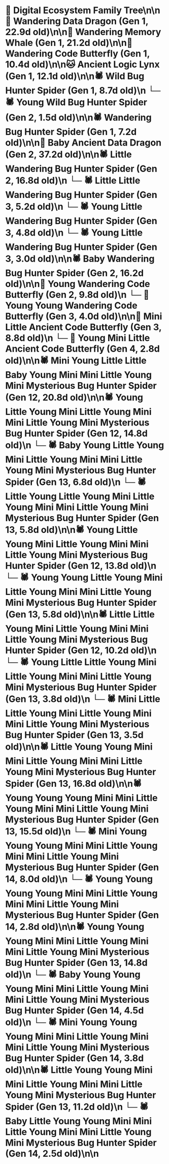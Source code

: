 # 🌳 Digital Ecosystem Family Tree\n\n🐉 Wandering Data Dragon (Gen 1, 22.9d old)\n\n🐋 Wandering Memory Whale (Gen 1, 21.2d old)\n\n🦋 Wandering Code Butterfly (Gen 1, 10.4d old)\n\n🐱 Ancient Logic Lynx (Gen 1, 12.1d old)\n\n🕷️ Wild Bug Hunter Spider (Gen 1, 8.7d old)\n  └─ 🕷️ Young Wild Bug Hunter Spider (Gen 2, 1.5d old)\n\n🕷️ Wandering Bug Hunter Spider (Gen 1, 7.2d old)\n\n🐉 Baby Ancient Data Dragon (Gen 2, 37.2d old)\n\n🕷️ Little Wandering Bug Hunter Spider (Gen 2, 16.8d old)\n  └─ 🕷️ Little Little Wandering Bug Hunter Spider (Gen 3, 5.2d old)\n  └─ 🕷️ Young Little Wandering Bug Hunter Spider (Gen 3, 4.8d old)\n  └─ 🕷️ Young Little Wandering Bug Hunter Spider (Gen 3, 3.0d old)\n\n🕷️ Baby Wandering Bug Hunter Spider (Gen 2, 16.2d old)\n\n🦋 Young Wandering Code Butterfly (Gen 2, 9.8d old)\n  └─ 🦋 Young Young Wandering Code Butterfly (Gen 3, 4.0d old)\n\n🦋 Mini Little Ancient Code Butterfly (Gen 3, 8.8d old)\n  └─ 🦋 Young Mini Little Ancient Code Butterfly (Gen 4, 2.8d old)\n\n🕷️ Mini Young Little Little Baby Young Mini Mini Little Young Mini Mysterious Bug Hunter Spider (Gen 12, 20.8d old)\n\n🕷️ Young Little Young Mini Little Young Mini Mini Little Young Mini Mysterious Bug Hunter Spider (Gen 12, 14.8d old)\n  └─ 🕷️ Baby Young Little Young Mini Little Young Mini Mini Little Young Mini Mysterious Bug Hunter Spider (Gen 13, 6.8d old)\n  └─ 🕷️ Little Young Little Young Mini Little Young Mini Mini Little Young Mini Mysterious Bug Hunter Spider (Gen 13, 5.8d old)\n\n🕷️ Young Little Young Mini Little Young Mini Mini Little Young Mini Mysterious Bug Hunter Spider (Gen 12, 13.8d old)\n  └─ 🕷️ Young Young Little Young Mini Little Young Mini Mini Little Young Mini Mysterious Bug Hunter Spider (Gen 13, 5.8d old)\n\n🕷️ Little Little Young Mini Little Young Mini Mini Little Young Mini Mysterious Bug Hunter Spider (Gen 12, 10.2d old)\n  └─ 🕷️ Young Little Little Young Mini Little Young Mini Mini Little Young Mini Mysterious Bug Hunter Spider (Gen 13, 3.8d old)\n  └─ 🕷️ Mini Little Little Young Mini Little Young Mini Mini Little Young Mini Mysterious Bug Hunter Spider (Gen 13, 3.5d old)\n\n🕷️ Little Young Young Mini Mini Little Young Mini Mini Little Young Mini Mysterious Bug Hunter Spider (Gen 13, 16.8d old)\n\n🕷️ Young Young Young Mini Mini Little Young Mini Mini Little Young Mini Mysterious Bug Hunter Spider (Gen 13, 15.5d old)\n  └─ 🕷️ Mini Young Young Young Mini Mini Little Young Mini Mini Little Young Mini Mysterious Bug Hunter Spider (Gen 14, 8.0d old)\n  └─ 🕷️ Young Young Young Young Mini Mini Little Young Mini Mini Little Young Mini Mysterious Bug Hunter Spider (Gen 14, 2.8d old)\n\n🕷️ Young Young Young Mini Mini Little Young Mini Mini Little Young Mini Mysterious Bug Hunter Spider (Gen 13, 14.8d old)\n  └─ 🕷️ Baby Young Young Young Mini Mini Little Young Mini Mini Little Young Mini Mysterious Bug Hunter Spider (Gen 14, 4.5d old)\n  └─ 🕷️ Mini Young Young Young Mini Mini Little Young Mini Mini Little Young Mini Mysterious Bug Hunter Spider (Gen 14, 3.8d old)\n\n🕷️ Little Young Young Mini Mini Little Young Mini Mini Little Young Mini Mysterious Bug Hunter Spider (Gen 13, 11.2d old)\n  └─ 🕷️ Baby Little Young Young Mini Mini Little Young Mini Mini Little Young Mini Mysterious Bug Hunter Spider (Gen 14, 2.5d old)\n\n